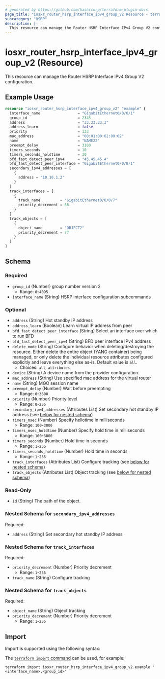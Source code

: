 ```yaml
---
# generated by https://github.com/hashicorp/terraform-plugin-docs
page_title: "iosxr_router_hsrp_interface_ipv4_group_v2 Resource - terraform-provider-iosxr"
subcategory: "HSRP"
description: |-
  This resource can manage the Router HSRP Interface IPv4 Group V2 configuration.
---
```


# iosxr_router_hsrp_interface_ipv4_group_v2 (Resource)

This resource can manage the Router HSRP Interface IPv4 Group V2 configuration.

## Example Usage

```terraform
resource "iosxr_router_hsrp_interface_ipv4_group_v2" "example" {
  interface_name                 = "GigabitEthernet0/0/0/1"
  group_id                       = 2345
  address                        = "33.33.33.3"
  address_learn                  = false
  priority                       = 133
  mac_address                    = "00:01:00:02:00:02"
  name                           = "NAME22"
  preempt_delay                  = 3100
  timers_seconds                 = 10
  timers_seconds_holdtime        = 30
  bfd_fast_detect_peer_ipv4      = "45.45.45.4"
  bfd_fast_detect_peer_interface = "GigabitEthernet0/0/0/1"
  secondary_ipv4_addresses = [
    {
      address = "10.10.1.2"
    }
  ]
  track_interfaces = [
    {
      track_name         = "GigabitEthernet0/0/0/7"
      priority_decrement = 66
    }
  ]
  track_objects = [
    {
      object_name        = "OBJECT2"
      priority_decrement = 77
    }
  ]
}
```

<!-- schema generated by tfplugindocs -->
## Schema

### Required

- `group_id` (Number) group number version 2
  - Range: `0`-`4095`
- `interface_name` (String) HSRP interface configuration subcommands

### Optional

- `address` (String) Hot standby IP address
- `address_learn` (Boolean) Learn virtual IP address from peer
- `bfd_fast_detect_peer_interface` (String) Select an interface over which to run BFD
- `bfd_fast_detect_peer_ipv4` (String) BFD peer interface IPv4 address
- `delete_mode` (String) Configure behavior when deleting/destroying the resource. Either delete the entire object (YANG container) being managed, or only delete the individual resource attributes configured explicitly and leave everything else as-is. Default value is `all`.
  - Choices: `all`, `attributes`
- `device` (String) A device name from the provider configuration.
- `mac_address` (String) Use specified mac address for the virtual router
- `name` (String) MGO session name
- `preempt_delay` (Number) Wait before preempting
  - Range: `0`-`3600`
- `priority` (Number) Priority level
  - Range: `0`-`255`
- `secondary_ipv4_addresses` (Attributes List) Set secondary hot standby IP address (see [below for nested schema](#nestedatt--secondary_ipv4_addresses))
- `timers_msec` (Number) Specify hellotime in milliseconds
  - Range: `100`-`3000`
- `timers_msec_holdtime` (Number) Specify hold time in milliseconds
  - Range: `100`-`3000`
- `timers_seconds` (Number) Hold time in seconds
  - Range: `1`-`255`
- `timers_seconds_holdtime` (Number) Hold time in seconds
  - Range: `1`-`255`
- `track_interfaces` (Attributes List) Configure tracking (see [below for nested schema](#nestedatt--track_interfaces))
- `track_objects` (Attributes List) Object tracking (see [below for nested schema](#nestedatt--track_objects))

### Read-Only

- `id` (String) The path of the object.

<a id="nestedatt--secondary_ipv4_addresses"></a>
### Nested Schema for `secondary_ipv4_addresses`

Required:

- `address` (String) Set secondary hot standby IP address


<a id="nestedatt--track_interfaces"></a>
### Nested Schema for `track_interfaces`

Required:

- `priority_decrement` (Number) Priority decrement
  - Range: `1`-`255`
- `track_name` (String) Configure tracking


<a id="nestedatt--track_objects"></a>
### Nested Schema for `track_objects`

Required:

- `object_name` (String) Object tracking
- `priority_decrement` (Number) Priority decrement
  - Range: `1`-`255`

## Import

Import is supported using the following syntax:

The [`terraform import` command](https://developer.hashicorp.com/terraform/cli/commands/import) can be used, for example:

```shell
terraform import iosxr_router_hsrp_interface_ipv4_group_v2.example "<interface_name>,<group_id>"
```
